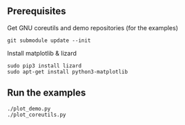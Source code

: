 ## Prerequisites
Get GNU coreutils and demo repositories (for the examples)
```
git submodule update --init
```

Install matplotlib & lizard
```
sudo pip3 install lizard
sudo apt-get install python3-matplotlib
```

## Run the examples
```
./plot_demo.py
./plot_coreutils.py
```
